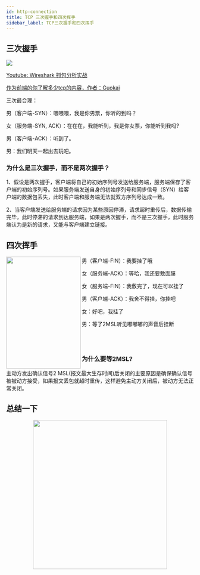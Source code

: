 ```yaml
---
id: http-connection
title: TCP 三次握手和四次挥手
sidebar_label: TCP三次握手和四次挥手
---
```


## 三次握手

![](https://cosmos-x.oss-cn-hangzhou.aliyuncs.com/0hGlBp.png)

[Youtube: Wireshark 抓包分析实战](https://www.youtube.com/watch?v=QcapJPYUY58)

[作为前端的你了解多少tcp的内容，作者：Guokai](https://juejin.im/post/5c078058f265da611c26c235)

三次最合理：

男（客户端-SYN）：喂喂喂，我是你男票，你听的到吗？

女（服务端-SYN, ACK）：在在在，我能听到，我是你女票，你能听到我吗? 

男（客户端-ACK）：听到了。

男：我们明天一起出去玩吧。

### 为什么是三次握手，而不是两次握手？
1、假设是两次握手，客户端将自己的初始序列号发送给服务端，服务端保存了客户端的初始序列号。如果服务端发送自身的初始序列号和同步信号（SYN）给客户端的数据包丢失，此时客户端和服务端无法就双方序列号达成一致。

2、当客户端发送给服务端的请求因为某些原因停滞，请求超时重传后，数据传输完毕，此时停滞的请求到达服务端，如果是两次握手，而不是三次握手，此时服务端认为是新的请求，又能与客户端建立链接。

## 四次挥手

<div align="center">
    <img src="https://cosmos-x.oss-cn-hangzhou.aliyuncs.com/ziozDM.png" width="200" height="300" align='left'/>
</div>

男（客户端-FIN）：我要挂了哦

女（服务端-ACK）：等哈，我还要敷面膜

女（服务端-FIN）：我敷完了，现在可以挂了

男（客户端-ACK）：我舍不得挂，你挂吧

女：好吧，我挂了

男：等了2MSL听见嘟嘟嘟的声音后挂断


<br/>
<br/>

### 为什么要等2MSL?

主动方发出确认信号2 MSL(报文最大生存时间)后关闭的主要原因是确保确认信号被被动方接受，如果报文丢包就超时重传，这样避免主动方关闭后，被动方无法正常关闭。

## 总结一下
<div align="center">
    <img src="https://cosmos-x.oss-cn-hangzhou.aliyuncs.com/LqMuFk.png" width="360" height="400" />
</div>
